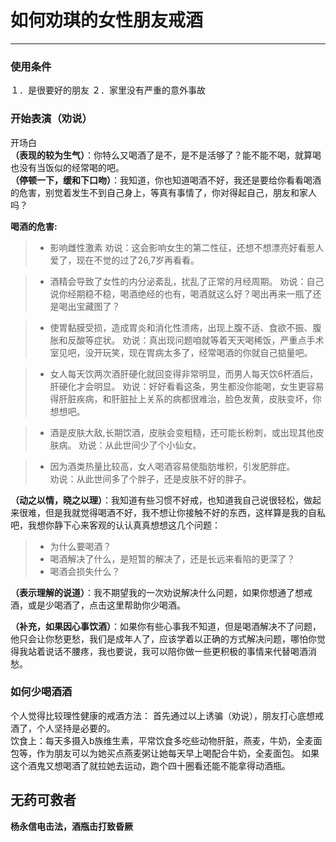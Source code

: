﻿# 如何劝琪的女性朋友戒酒



---
### **使用条件**
１．是很要好的朋友
２．家里没有严重的意外事故
### **开始表演（劝说）**
开场白  
**（表现的较为生气）**：你特么又喝酒了是不，是不是活够了？能不能不喝，就算喝也没有当饭似的经常喝的吧。  
**（停顿一下，缓和下口吻）**：我知道，你也知道喝酒不好，我还是要给你看看喝酒的危害，别觉着发生不到自己身上，等真有事情了，你对得起自己，朋友和家人吗？

**喝酒的危害:**
>* 影响雌性激素
劝说：这会影响女生的第二性征，还想不想漂亮好看惹人爱了，现在不觉的过了26,7岁再看看。  

>* 酒精会导致了女性的内分泌紊乱，扰乱了正常的月经周期。
劝说：自己说你经期稳不稳，喝酒绝经的也有，喝酒就这么好？喝出再来一瓶了还是喝出宝藏图了？  

>* 使胃黏膜受损，造成胃炎和消化性溃疡，出现上腹不适、食欲不振、腹胀和反酸等症状。
劝说：真出现问题咱就等着天天喝稀饭，严重点手术室见吧，没开玩笑，现在胃病太多了，经常喝酒的你就自己掂量吧。

>* 女人每天饮两次酒肝硬化就回变得非常明显，而男人每天饮6杯酒后，肝硬化才会明显。
劝说：好好看看这条，男生都没你能喝，女生更容易得肝脏疾病，和肝脏扯上关系的病都很难治，脸色发黄，皮肤变坏，你想想吧。  

>* 酒是皮肤大敌,长期饮酒，皮肤会变粗糙，还可能长粉刺，或出现其他皮肤病。
劝说：从此世间少了个小仙女。

>* 因为酒类热量比较高，女人喝酒容易使脂肪堆积，引发肥胖症。  
劝说：从此世间多了个胖子，还是皮肤不好的胖子。
  
  
**（动之以情，晓之以理）**：我知道有些习惯不好戒，也知道我自己说很轻松，做起来很难，但是我就觉得喝酒不好，我不想让你接触不好的东西，这样算是我的自私吧，我想你静下心来客观的认认真真想想这几个问题：
>* 为什么要喝酒？
>* 喝酒解决了什么，是短暂的解决了，还是长远来看陷的更深了？
>* 喝酒会损失什么？

**（表示理解的说道）**：我不期望我的一次劝说解决什么问题，如果你想通了想戒酒，或是少喝酒了，点击这里帮助你少喝酒。  
  
  
**（补充，如果因心事饮酒）**：如果你有些心事我不知道，但是喝酒解决不了问题，他只会让你愁更愁，我们是成年人了，应该学着以正确的方式解决问题，哪怕你觉得我站着说话不腰疼，我也要说，我可以陪你做一些更积极的事情来代替喝酒消愁。

### **如何少喝酒酒**
个人觉得比较理性健康的戒酒方法：
首先通过以上诱骗（劝说），朋友打心底想戒酒了，个人坚持是必要的。  
饮食上：每天多摄入b族维生素，平常饮食多吃些动物肝脏，燕麦，牛奶，全麦面包等，作为朋友可以为她买点燕麦粥让她每天早上喝配合牛奶，全麦面包。
如果这个酒鬼又想喝酒了就拉她去运动，跑个四十圈看还能不能拿得动酒瓶。

## **无药可救者**
**杨永信电击法，酒瓶击打致昏厥**







